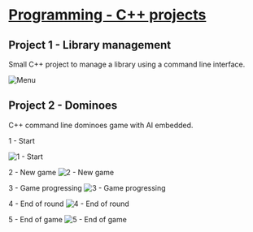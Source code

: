 # [Programming - C++ projects](http://carlosmccosta.github.io/Dominoes/)

## Project 1 - Library management
Small C++ project to manage a library using a command line interface.

![Menu](https://raw.github.com/carlosmccosta/Dominoes/master/Project%201%20-%20Library%20management/Screenshots/Menu.PNG)



## Project 2 - Dominoes
C++ command line dominoes game with AI embedded.


1 - Start

![1 - Start](https://raw.github.com/carlosmccosta/Dominoes/master/Project%202%20-%20Dominoes/Screenshots/1%20-%20Start.png)

2 - New game
![2 - New game](https://raw.github.com/carlosmccosta/Dominoes/master/Project%202%20-%20Dominoes/Screenshots/2%20-%20New%20game.png)

3 - Game progressing
![3 - Game progressing](https://raw.github.com/carlosmccosta/Dominoes/master/Project%202%20-%20Dominoes/Screenshots/3%20-%20Game%20progressing.png)

4 - End of round
![4 - End of round](https://raw.github.com/carlosmccosta/Dominoes/master/Project%202%20-%20Dominoes/Screenshots/4%20-%20End%20of%20round.png)

5 - End of game
![5 - End of game](https://raw.github.com/carlosmccosta/Dominoes/master/Project%202%20-%20Dominoes/Screenshots/5%20-%20End%20of%20game.png)
